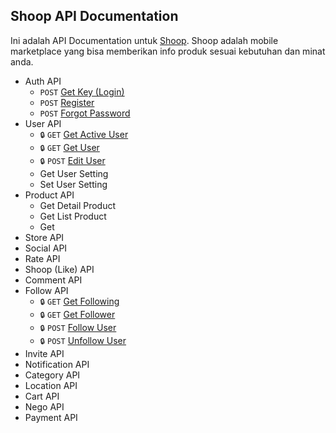 ## Shoop API Documentation

Ini adalah API Documentation untuk [Shoop](http://www.getshoop.com/). Shoop adalah mobile marketplace yang bisa memberikan info produk sesuai kebutuhan dan minat anda.

+ Auth API
  - `POST` [Get Key (Login)](auth.md#get-key)
  - `POST` [Register](auth.md#register)
  - `POST` [Forgot Password](auth.md#forgot-password)
+ User API
  - `🔒` `GET` [Get Active User](user.md#get-active-user)
  - `🔒` `GET` [Get User](user.md#get-user)
  - `🔒` `POST` [Edit User](user.md#edit-user)
  - Get User Setting
  - Set User Setting
+ Product API
  - Get Detail Product 
  - Get List Product
  - Get 
+ Store API
+ Social API
+ Rate API
+ Shoop (Like) API
+ Comment API
+ Follow API
  - `🔒` `GET` [Get Following](follow.md#get-following)
  - `🔒` `GET` [Get Follower](follow.md#get-follower)
  - `🔒` `POST` [Follow User](follow.md#follow)
  - `🔒` `POST` [Unfollow User](follow.md#unfollow)
+ Invite API
+ Notification API
+ Category API
+ Location API
+ Cart API
+ Nego API
+ Payment API